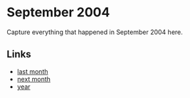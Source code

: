# September 2004

Capture everything that happened in September 2004 here.

## Links
- [last month](calendar/months/2004-08.md)
- [next month](calendar/months/2004-10.md)
- [year](calendar/years/2004.md)